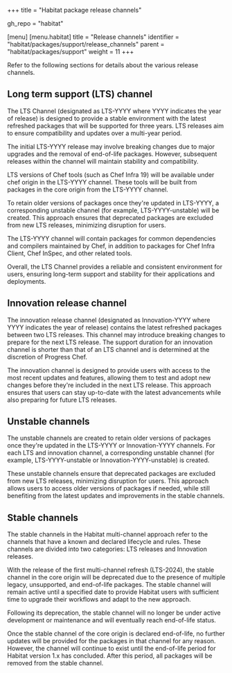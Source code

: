 +++
title = "Habitat package release channels"

gh_repo = "habitat"

[menu]
  [menu.habitat]
    title = "Release channels"
    identifier = "habitat/packages/support/release_channels"
    parent = "habitat/packages/support"
    weight = 11
+++

Refer to the following sections for details about the various release channels.

## Long term support (LTS) channel

The LTS Channel (designated as LTS-YYYY where YYYY indicates the year of release) is designed to provide a stable environment with the latest refreshed packages that will be supported for three years. LTS releases aim to ensure compatibility and updates over a multi-year period.

The initial LTS-YYYY release may involve breaking changes due to major upgrades and the removal of end-of-life packages. However, subsequent releases within the channel will maintain stability and compatibility.

LTS versions of Chef tools (such as Chef Infra 19) will be available under chef origin in the LTS-YYYY channel. These tools will be built from packages in the core origin from the LTS-YYYY channel.

To retain older versions of packages once they're updated in LTS-YYYY, a corresponding unstable channel (for example, LTS-YYYY-unstable) will be created. This approach ensures that deprecated packages are excluded from new LTS releases, minimizing disruption for users.

The LTS-YYYY channel will contain packages for common dependencies and compilers maintained by Chef, in addition to packages for Chef Infra Client, Chef InSpec, and other related tools.

Overall, the LTS Channel provides a reliable and consistent environment for users, ensuring long-term support and stability for their applications and deployments.

## Innovation release channel

The innovation release channel (designated as Innovation-YYYY where YYYY indicates the year of release) contains the latest refreshed packages between two LTS releases. This channel may introduce breaking changes to prepare for the next LTS release. The support duration for an innovation channel is shorter than that of an LTS channel and is determined at the discretion of Progress Chef.

The innovation channel is designed to provide users with access to the most recent updates and features, allowing them to test and adopt new changes before they're included in the next LTS release. This approach ensures that users can stay up-to-date with the latest advancements while also preparing for future LTS releases.

## Unstable channels

The unstable channels are created to retain older versions of packages once they're updated in the LTS-YYYY or Innovation-YYYY channels. For each LTS and innovation channel, a corresponding unstable channel (for example, LTS-YYYY-unstable or Innovation-YYYY-unstable) is created.

These unstable channels ensure that deprecated packages are excluded from new LTS releases, minimizing disruption for users. This approach allows users to access older versions of packages if needed, while still benefiting from the latest updates and improvements in the stable channels.

## Stable channels

The stable channels in the Habitat multi-channel approach refer to the channels that have a known and declared lifecycle and rules. These channels are divided into two categories: LTS releases and Innovation releases.

With the release of the first multi-channel refresh (LTS-2024), the stable channel in the core origin will be deprecated due to the presence of multiple legacy, unsupported, and end-of-life packages. The stable channel will remain active until a specified date to provide Habitat users with sufficient time to upgrade their workflows and adapt to the new approach.

Following its deprecation, the stable channel will no longer be under active development or maintenance and will eventually reach end-of-life status.

Once the stable channel of the core origin is declared end-of-life, no further updates will be provided for the packages in that channel for any reason. However, the channel will continue to exist until the end-of-life period for Habitat version 1.x has concluded. After this period, all packages will be removed from the stable channel.
